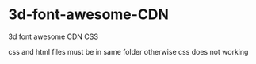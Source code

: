 # 3d-font-awesome-CDN
3d font awesome CDN CSS


css and html files must be in same folder
otherwise css does not working
